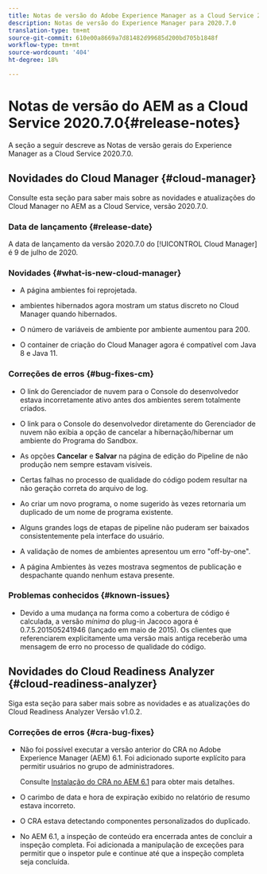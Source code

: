 ```yaml
---
title: Notas de versão do Adobe Experience Manager as a Cloud Service 2020.7.0
description: Notas de versão do Experience Manager para 2020.7.0
translation-type: tm+mt
source-git-commit: 610e00a8669a7d81482d99685d200bd705b1848f
workflow-type: tm+mt
source-wordcount: '404'
ht-degree: 18%

---
```



# Notas de versão do AEM as a Cloud Service 2020.7.0{#release-notes}

A seção a seguir descreve as Notas de versão gerais do Experience Manager as a Cloud Service 2020.7.0.

## Novidades do Cloud Manager {#cloud-manager}

Consulte esta seção para saber mais sobre as novidades e atualizações do Cloud Manager no AEM as a Cloud Service, versão 2020.7.0.

### Data de lançamento {#release-date}

A data de lançamento da versão 2020.7.0 do [!UICONTROL Cloud Manager] é 9 de julho de 2020.

### Novidades {#what-is-new-cloud-manager}

* A página ambientes foi reprojetada.

* ambientes hibernados agora mostram um status discreto no Cloud Manager quando hibernados.

* O número de variáveis de ambiente por ambiente aumentou para 200.

* O container de criação do Cloud Manager agora é compatível com Java 8 e Java 11.

### Correções de erros {#bug-fixes-cm}

* O link do Gerenciador de nuvem para o Console do desenvolvedor estava incorretamente ativo antes dos ambientes serem totalmente criados.

* O link para o Console do desenvolvedor diretamente do Gerenciador de nuvem não exibia a opção de cancelar a hibernação/hibernar um ambiente do Programa do Sandbox.

* As opções **Cancelar** e **Salvar** na página de edição do Pipeline de não produção nem sempre estavam visíveis.

* Certas falhas no processo de qualidade do código podem resultar na não geração correta do arquivo de log.

* Ao criar um novo programa, o nome sugerido às vezes retornaria um duplicado de um nome de programa existente.

* Alguns grandes logs de etapas de pipeline não puderam ser baixados consistentemente pela interface do usuário.

* A validação de nomes de ambientes apresentou um erro &quot;off-by-one&quot;.

* A página Ambientes às vezes mostrava segmentos de publicação e despachante quando nenhum estava presente.

### Problemas conhecidos {#known-issues}

* Devido a uma mudança na forma como a cobertura de código é calculada, a versão _mínima_ do plug-in Jacoco agora é 0.7.5.201505241946 (lançado em maio de 2015). Os clientes que referenciarem explicitamente uma versão mais antiga receberão uma mensagem de erro no processo de qualidade do código.

## Novidades do Cloud Readiness Analyzer {#cloud-readiness-analyzer}

Siga esta seção para saber mais sobre as novidades e as atualizações do Cloud Readiness Analyzer Versão v1.0.2.

### Correções de erros {#cra-bug-fixes}

* Não foi possível executar a versão anterior do CRA no Adobe Experience Manager (AEM) 6.1. Foi adicionado suporte explícito para permitir usuários no grupo de administradores.

   Consulte [Instalação do CRA no AEM 6.1](https://docs.adobe.com/content/help/en/experience-manager-cloud-service/moving/cloud-migration/cloud-readiness-analyzer/using-cloud-readiness-analyzer.html#installing-on-aem61) para obter mais detalhes.

* O carimbo de data e hora de expiração exibido no relatório de resumo estava incorreto.

* O CRA estava detectando componentes personalizados do duplicado.

* No AEM 6.1, a inspeção de conteúdo era encerrada antes de concluir a inspeção completa. Foi adicionada a manipulação de exceções para permitir que o inspetor pule e continue até que a inspeção completa seja concluída.

